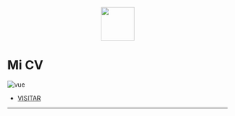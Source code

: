 <p align="center">
    <img width="77px" src="https://icon-library.net/images/curriculum-vitae-icon/curriculum-vitae-icon-16.jpg" />
</p>

# Mi CV
![vue](https://img.shields.io/badge/MADE%20WITH-VUE-42a97a?style=for-the-badge&labelColor=35495d)

- [VISITAR](https://ad1cted.github.io/cv_estebanPlaza/)




---

